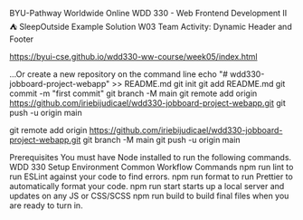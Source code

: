 BYU-Pathway Worldwide Online
WDD 330 - Web Frontend Development II
⛺ SleepOutside Example Solution
W03 Team Activity: Dynamic Header and Footer

https://byui-cse.github.io/wdd330-ww-course/week05/index.html


…Or create a new repository on the command line
echo "# wdd330-jobboard-project-webapp" >> README.md
git init
git add README.md
git commit -m "first commit"
git branch -M main
git remote add origin https://github.com/iriebijudicael/wdd330-jobboard-project-webapp.git
git push -u origin main

git remote add origin https://github.com/iriebijudicael/wdd330-jobboard-project-webapp.git
git branch -M main
git push -u origin main


Prerequisites
You must have Node installed to run the following commands. WDD 330 Setup Environment
Common Workflow Commands
npm run lint to run ESLint against your code to find errors.
npm run format to run Prettier to automatically format your code.
npm run start starts up a local server and updates on any JS or CSS/SCSS
npm run build to build final files when you are ready to turn in.
